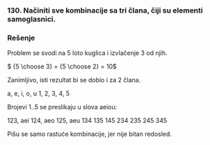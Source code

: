 ### 130. Načiniti sve kombinacije sa tri člana, čiji su elementi samoglasnici.

### Rešenje

Problem se svodi na 5 loto kuglica i izvlačenje 3 od njih.

$ {5 \choose 3} = {5 \choose 2} = 10$ 

Zanimljivo, isti rezultat bi se dobio i za 2 člana.

a, e, i, o, u
1, 2, 3, 4, 5

Brojevi 1..5 se preslikaju u slova aeiou:

123, aei
124, aeo
125, aeu
134
135
145
234
235
245
345

Pišu se samo rastuće kombinacije, jer nije bitan redosled.